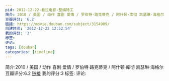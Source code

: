 ```yaml
---
pid: 2012-12-22-看过电影-整编特工
简介: 2010 / 美国 / 动作 喜剧 爱情 / 罗伯特·路克蒂克 / 阿什顿·库彻 凯瑟琳·海格尔
豆瓣评分: '6.2'
链接: https://movie.douban.com/subject/3154909/
创建时间: '2012-12-22 12:52:54'
我的评分: '3'
标签:
评论:
tags: [douban]
categories: [timeline]
---
```

简介:2010 / 美国 / 动作 喜剧 爱情 / 罗伯特·路克蒂克 / 阿什顿·库彻 凯瑟琳·海格尔
豆瓣评分:6.2
[链接](https://movie.douban.com/subject/3154909/)
我的评分:3
标签:
评论:

